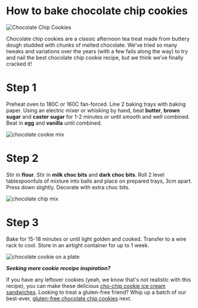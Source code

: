 # How to bake chocolate chip cookies

![Chocolate Chip Cookies](https://images.unsplash.com/photo-1605243614624-277f48f46d52?q=80&w=1470&auto=format&fit=crop&ixlib=rb-4.0.3&ixid=M3wxMjA3fDB8MHxwaG90by1wYWdlfHx8fGVufDB8fHx8fA%3D%3D)

Chocolate chip cookies are a classic afternoon tea treat made from buttery dough studded with chunks of melted chocolate. We’ve tried so many tweaks and variations over the years (with a few fails along the way) to try and nail the best chocolate chip cookie recipe, but we think we’ve finally cracked it!

# Step 1

Preheat oven to 180C or 160C fan-forced. Line 2 baking trays with baking paper. Using an electric mixer or whisking by hand, beat **butter**, **brown sugar** and **caster sugar** for 1-2 minutes or until smooth and well combined. Beat in **egg** and **vanilla** until combined.

![chocolate cookie mix](https://images.unsplash.com/photo-1592173376801-185310a68dea?q=80&w=1372&auto=format&fit=crop&ixlib=rb-4.0.3&ixid=M3wxMjA3fDB8MHxwaG90by1wYWdlfHx8fGVufDB8fHx8fA%3D%3D)

# Step 2

Stir in **flour**. Stir in **milk choc bits** and **dark choc bits**. Roll 2 level tablespoonfuls of mixture into balls and place on prepared trays, 3cm apart. Press down slightly. Decorate with extra choc bits.

![chocolate chip mix](https://plus.unsplash.com/premium_photo-1673525281492-823fc810cf7c?q=80&w=1470&auto=format&fit=crop&ixlib=rb-4.0.3&ixid=M3wxMjA3fDB8MHxwaG90by1wYWdlfHx8fGVufDB8fHx8fA%3D%3D)

# Step 3

Bake for 15-18 minutes or until light golden and cooked. Transfer to a wire rack to cool. Store in an airtight container for up to 1 week.

![chocolate cookie on a plate](https://images.unsplash.com/photo-1621297075730-16b5bd8913cf?q=80&w=1372&auto=format&fit=crop&ixlib=rb-4.0.3&ixid=M3wxMjA3fDB8MHxwaG90by1wYWdlfHx8fGVufDB8fHx8fA%3D%3D)

***Seeking more cookie receipe inspiration?***

If you have any leftover cookies (yeah, we know that's not realistic with this recipe), you can make these delicious [cho-chip cookie ice cream sandwiches](https://www.taste.com.au/recipes/chocolate-chip-cookie-sandwiches/8d0f94cf-bbf3-4f8e-a193-8a52f7810ef3). Looking to treat a gluten-free friend? Whip up a batch of our best-ever, [gluten-free chocolate chip cookies](https://www.taste.com.au/recipes/best-ever-gluten-free-choc-chip-cookies-recipe/dqc4tv92) next.

